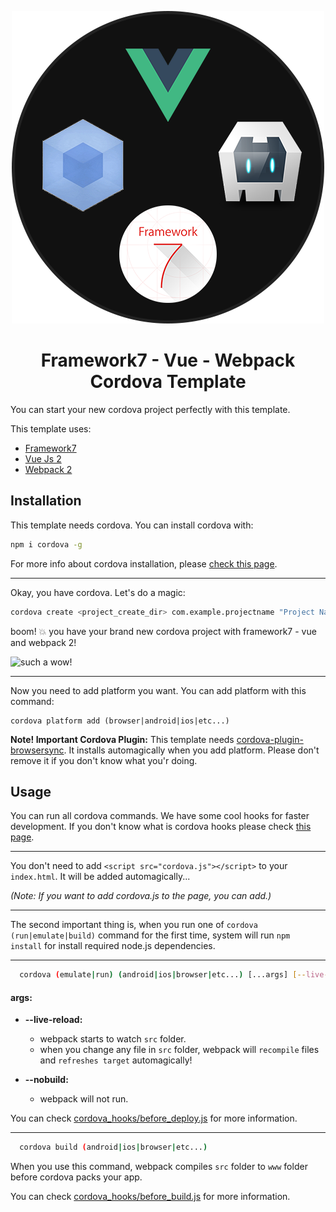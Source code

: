 <!--
#
# Licensed to the Apache Software Foundation (ASF) under one
# or more contributor license agreements.  See the NOTICE file
# distributed with this work for additional information
# regarding copyright ownership.  The ASF licenses this file
# to you under the Apache License, Version 2.0 (the
# "License"); you may not use this file except in compliance
# with the License.  You may obtain a copy of the License at
#
# http://www.apache.org/licenses/LICENSE-2.0
#
# Unless required by applicable law or agreed to in writing,
# software distributed under the License is distributed on an
# "AS IS" BASIS, WITHOUT WARRANTIES OR CONDITIONS OF ANY
#  KIND, either express or implied.  See the License for the
# specific language governing permissions and limitations
# under the License.
#
-->

<div align="center" markdown="1">

![template logo](logo.png "template logo")

# Framework7 - Vue - Webpack Cordova Template

</div>

You can start your new cordova project perfectly with this template.

This template uses:
* [Framework7](https://framework7.io)
* [Vue Js 2](https://vuejs.org/)
* [Webpack 2](https://webpack.github.io/)


## Installation
This template needs cordova. You can install cordova with:
``` bash
npm i cordova -g
```

For more info about cordova installation, please [check this page](https://cordova.apache.org/docs/en/latest/guide/cli/).

---

Okay, you have cordova. Let's do a magic:

``` bash
cordova create <project_create_dir> com.example.projectname "Project Name" --template cordova-template-framework7-vue-webpack
```

boom! :collision: you have your brand new cordova project with framework7 - vue and webpack 2!

![such a wow!](https://cloud.githubusercontent.com/assets/296796/3511506/4042665c-06b0-11e4-953c-4f14c11f81ec.png "such a wow!")

---

Now you need to add platform you want. You can add platform with this command:

```
cordova platform add (browser|android|ios|etc...)
```

**Note! Important Cordova Plugin:** This template needs [cordova-plugin-browsersync](https://github.com/nparashuram/cordova-plugin-browsersync). It installs automagically when you add platform. Please don't remove it if you don't know what you'r doing.

## Usage
You can run all cordova commands.
We have some cool hooks for faster development. If you don't know what is cordova hooks please check [this page](https://cordova.apache.org/docs/en/latest/guide/appdev/hooks/).

---

You don't need to add `<script src="cordova.js"></script>` to your `index.html`. It will be added automagically...

_(Note: If you want to add cordova.js to the page, you can add.)_

---

The second important thing is, when you run one of `cordova (run|emulate|build)` command for the first time, system will run `npm install` for install required node.js dependencies.

---

```bash
  cordova (emulate|run) (android|ios|browser|etc...) [...args] [--live-reload]
```

#### args:
* **--live-reload:**
	* webpack starts to watch `src` folder.
	* when you change any file in `src` folder, webpack will `recompile` files and `refreshes target` automagically!
	
* **--nobuild:**
	* webpack will not run.

You can check [cordova_hooks/before_deploy.js](cordova_hooks/before_deploy.js) for more information.

---

```bash
  cordova build (android|ios|browser|etc...)
```

When you use this command, webpack compiles `src` folder to `www` folder before cordova packs your app.

You can check [cordova_hooks/before_build.js](cordova_hooks/before_build.js) for more information.